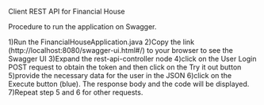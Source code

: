 
Client REST API for Financial House

Procedure to run the application on Swagger.

1)Run the FinancialHouseApplication.java 
2)Copy the link (http://localhost:8080/swagger-ui.html#/) to your browser to see the Swagger UI
3)Expand the rest-api-controller node
4)click on the User Login POST request to obtain the token and then click on the Try it out button
5)provide the necessary data for the user in the JSON
6)click on the Execute button (blue). The response body and the code will be displayed. 
7)Repeat step 5 and 6 for other requests. 
